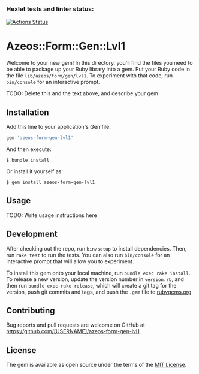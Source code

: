 ### Hexlet tests and linter status:
[![Actions Status](https://github.com/azeos1101/rails-project-lvl1/workflows/hexlet-check/badge.svg)](https://github.com/azeos1101/rails-project-lvl1/actions)

# Azeos::Form::Gen::Lvl1

Welcome to your new gem! In this directory, you'll find the files you need to be able to package up your Ruby library into a gem. Put your Ruby code in the file `lib/azeos/form/gen/lvl1`. To experiment with that code, run `bin/console` for an interactive prompt.

TODO: Delete this and the text above, and describe your gem

## Installation

Add this line to your application's Gemfile:

```ruby
gem 'azeos-form-gen-lvl1'
```

And then execute:

    $ bundle install

Or install it yourself as:

    $ gem install azeos-form-gen-lvl1

## Usage

TODO: Write usage instructions here

## Development

After checking out the repo, run `bin/setup` to install dependencies. Then, run `rake test` to run the tests. You can also run `bin/console` for an interactive prompt that will allow you to experiment.

To install this gem onto your local machine, run `bundle exec rake install`. To release a new version, update the version number in `version.rb`, and then run `bundle exec rake release`, which will create a git tag for the version, push git commits and tags, and push the `.gem` file to [rubygems.org](https://rubygems.org).

## Contributing

Bug reports and pull requests are welcome on GitHub at https://github.com/[USERNAME]/azeos-form-gen-lvl1.


## License

The gem is available as open source under the terms of the [MIT License](https://opensource.org/licenses/MIT).
